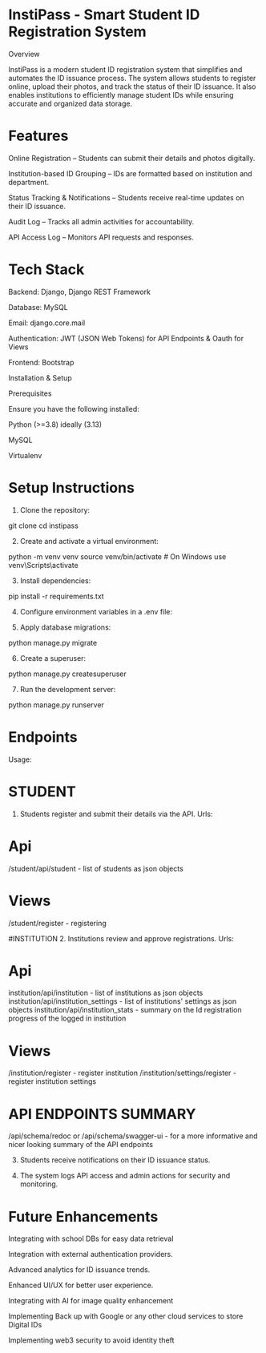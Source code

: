 # InstiPass - Smart Student ID Registration System

Overview

InstiPass is a modern student ID registration system that simplifies and automates the ID issuance process. The system allows students to register online, upload their photos, and track the status of their ID issuance. It also enables institutions to efficiently manage student IDs while ensuring accurate and organized data storage.

# Features

Online Registration – Students can submit their details and photos digitally.

Institution-based ID Grouping – IDs are formatted based on institution and department.

Status Tracking & Notifications – Students receive real-time updates on their ID issuance.

Audit Log – Tracks all admin activities for accountability.

API Access Log – Monitors API requests and responses.


# Tech Stack

Backend: Django, Django REST Framework

Database: MySQL

Email: django.core.mail

Authentication: JWT (JSON Web Tokens) for API Endpoints & Oauth for Views 

Frontend: Bootstrap


Installation & Setup

Prerequisites

Ensure you have the following installed:

Python (>=3.8) ideally (3.13)

MySQL

Virtualenv


# Setup Instructions

1. Clone the repository:

git clone <repository-url>
cd instipass


2. Create and activate a virtual environment:

python -m venv venv
source venv/bin/activate  # On Windows use venv\Scripts\activate


3. Install dependencies:

pip install -r requirements.txt


4. Configure environment variables in a .env file:



5. Apply database migrations:

python manage.py migrate


6. Create a superuser:

python manage.py createsuperuser


7. Run the development server:

python manage.py runserver



# Endpoints

Usage:
# STUDENT
1. Students register and submit their details via the API.
Urls:


# Api
/student/api/student - list of students as json objects

# Views
/student/register - registering

#INSTITUTION
2. Institutions review and approve registrations.
Urls:

# Api
institution/api/institution - list of institutions as json objects
institution/api/institution_settings - list of institutions' settings as json objects
institution/api/institution_stats - summary on the Id registration progress of the logged in institution

# Views
/institution/register - register institution
/institution/settings/register - register institution settings

# API ENDPOINTS SUMMARY
/api/schema/redoc or /api/schema/swagger-ui - for a more informative and nicer looking summary of the API endpoints

3. Students receive notifications on their ID issuance status.


4. The system logs API access and admin actions for security and monitoring.



# Future Enhancements
Integrating with school DBs for easy data retrieval

Integration with external authentication providers.

Advanced analytics for ID issuance trends.

Enhanced UI/UX for better user experience.

Integrating with AI for image quality enhancement

Implementing Back up with Google or any other cloud services to store Digital IDs

Implementing web3 security to avoid identity theft
